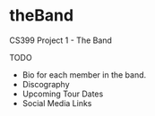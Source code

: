 # theBand
CS399 Project 1 - The Band

TODO

* Bio for each member in the band.
* Discography
* Upcoming Tour Dates
* Social Media Links
